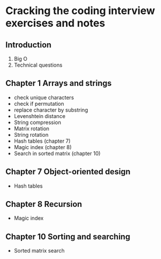 # Cracking the coding interview exercises and notes

## Introduction

1. Big O
2. Technical questions

## Chapter 1 Arrays and strings

* check unique characters
* check if permutation
* replace character by substring
* Levenshtein distance
* String compression
* Matrix rotation
* String rotation
* Hash tables (chapter 7)
* Magic index (chapter 8)
* Search in sorted matrix (chapter 10)

## Chapter 7 Object-oriented design

* Hash tables

## Chapter 8 Recursion

* Magic index

## Chapter 10 Sorting and searching

* Sorted matrix search
